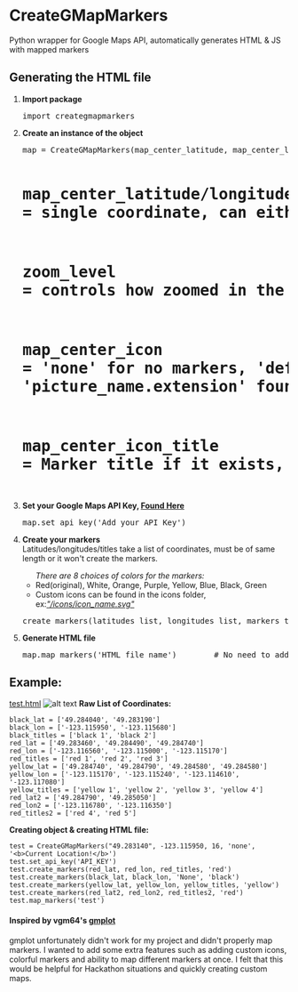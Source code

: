 # CreateGMapMarkers
Python wrapper for Google Maps API, automatically generates HTML & JS with mapped markers

## Generating the HTML file
<ol>
<li><b>Import package</b></li>
<pre>
import creategmapmarkers
</pre>

<li><b>Create an instance of the object </b></li>
<pre>
map = CreateGMapMarkers(map_center_latitude, map_center_longitude, zoom_level, map_center_icon, map_center_icon_title)

# map_center_latitude/longitude = single coordinate, can either be a string or a float
# zoom_level = controls how zoomed in the map will render, ranges from 0-18
# map_center_icon = 'none' for no markers, 'default' for pin seen in example below, 'picture_name.extension' found in icons folder 
# map_center_icon_title = Marker title if it exists, can pass HTML content
</pre>

<li><b>Set your Google Maps API Key, <a href="https://developers.google.com/maps/documentation/javascript/get-api-key">Found Here</a></b></li>
<pre>
map.set_api_key('Add_your_API_Key')
</pre>

<li><b>Create your markers</b></li>
Latitudes/longitudes/titles take a list of coordinates, must be of same length or it won't create the markers.
<ul>
<i>There are 8 choices of colors for the markers:</i>
<li>Red(original), White, Orange, Purple, Yellow, Blue, Black, Green</li>
<li>Custom icons can be found in the icons folder, ex:<i><a href="https://github.com/jctissier/CreateGMapMarkers/tree/master/icons">"/icons/icon_name.svg"</a></i></li>
</ul>
<pre>
create_markers(latitudes_list, longitudes_list, markers_titles_list, markers_color)
</pre>

<li><b>Generate HTML file</b></li>
<pre>
map.map_markers('HTML file name')        # No need to add .html
</pre>
</ol>

## Example: 
[test.html](http://creategmapmarkers-test.bitballoon.com/)
![alt text](http://i.imgur.com/eD7Qc28.png)
**Raw List of Coordinates:**
```
black_lat = ['49.284040', '49.283190']
black_lon = ['-123.115950', '-123.115680']
black_titles = ['black 1', 'black 2']
red_lat = ['49.283460', '49.284490', '49.284740']
red_lon = ['-123.116560', '-123.115000', '-123.115170']
red_titles = ['red 1', 'red 2', 'red 3']
yellow_lat = ['49.284740', '49.284790', '49.284580', '49.284580']
yellow_lon = ['-123.115170', '-123.115240', '-123.114610', '-123.117080']
yellow_titles = ['yellow 1', 'yellow 2', 'yellow 3', 'yellow 4']
red_lat2 = ['49.284790', '49.285050']
red_lon2 = ['-123.116780', '-123.116350']
red_titles2 = ['red 4', 'red 5']
```
**Creating object & creating HTML file:**
```
test = CreateGMapMarkers("49.283140", -123.115950, 16, 'none', '<b>Current Location!</b>')
test.set_api_key('API_KEY')
test.create_markers(red_lat, red_lon, red_titles, 'red')
test.create_markers(black_lat, black_lon, 'None', 'black')
test.create_markers(yellow_lat, yellow_lon, yellow_titles, 'yellow')
test.create_markers(red_lat2, red_lon2, red_titles2, 'red')
test.map_markers('test')
```

#### Inspired by vgm64's [gmplot](https://github.com/vgm64/gmplot)
gmplot unfortunately didn't work for my project and didn't properly map markers. I wanted to add some extra features such as adding custom icons, colorful markers and ability to map different markers at once. I felt that this would be helpful for Hackathon situations and quickly creating custom maps. 
